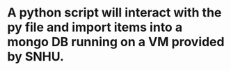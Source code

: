 # A python script will interact with the py file and import items into a mongo DB running on a VM provided by SNHU.
